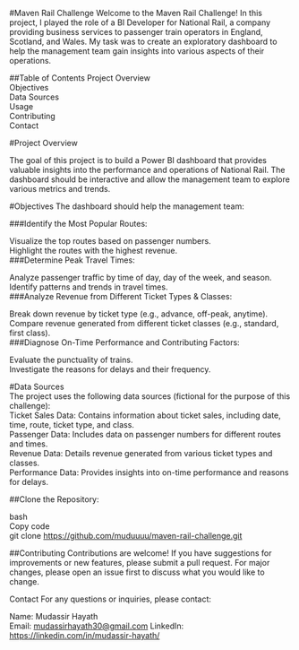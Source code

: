 #Maven Rail Challenge
Welcome to the Maven Rail Challenge! In this project, I played the role of a BI Developer for National Rail, a company providing business services to passenger train operators in England, Scotland, and Wales. My task was to create an exploratory dashboard to help the management team gain insights into various aspects of their operations.

##Table of Contents
Project Overview </br>
Objectives</br>
Data Sources</br>
Usage</br>
Contributing</br>
Contact</br>

#Project Overview </br>

The goal of this project is to build a Power BI dashboard that provides valuable insights into the performance and operations of National Rail. The dashboard should be interactive and allow the management team to explore various metrics and trends.

#Objectives
The dashboard should help the management team: </br>

###Identify the Most Popular Routes:</br>

Visualize the top routes based on passenger numbers.</br>
Highlight the routes with the highest revenue.</br>
###Determine Peak Travel Times:</br>

Analyze passenger traffic by time of day, day of the week, and season.</br>
Identify patterns and trends in travel times.</br>
###Analyze Revenue from Different Ticket Types & Classes:</br>

Break down revenue by ticket type (e.g., advance, off-peak, anytime).</br>
Compare revenue generated from different ticket classes (e.g., standard, first class).</br>
###Diagnose On-Time Performance and Contributing Factors:</br>

Evaluate the punctuality of trains.</br>
Investigate the reasons for delays and their frequency.</br>

#Data Sources</br>
The project uses the following data sources (fictional for the purpose of this challenge):</br>
Ticket Sales Data: Contains information about ticket sales, including date, time, route, ticket type, and class.</br>
Passenger Data: Includes data on passenger numbers for different routes and times.</br>
Revenue Data: Details revenue generated from various ticket types and classes.</br>
Performance Data: Provides insights into on-time performance and reasons for delays.</br>

##Clone the Repository:

bash </br>
Copy code</br>
git clone https://github.com/muduuuu/maven-rail-challenge.git</br>

##Contributing
Contributions are welcome! If you have suggestions for improvements or new features, please submit a pull request. For major changes, please open an issue first to discuss what you would like to change.


Contact
For any questions or inquiries, please contact:</br>

Name: Mudassir Hayath </br>
Email: mudassirhayath30@gmail.com
LinkedIn: https://linkedin.com/in/mudassir-hayath/
